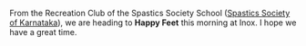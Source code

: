 From the Recreation Club of the Spastics Society School ([Spastics Society of Karnataka](http://www.spasticssocietyofkarnataka.org)), we are heading to **Happy Feet** this morning at Inox. I hope we have a great time.
